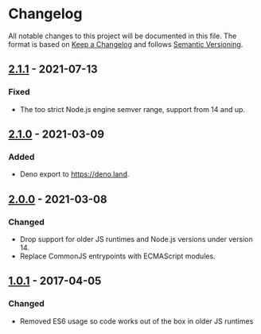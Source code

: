 # Changelog
All notable changes to this project will be documented in this file.
The format is based on [Keep a Changelog](http://keepachangelog.com/en/1.0.0/) and follows [Semantic Versioning](http://semver.org/spec/v2.0.0.html).

## [2.1.1] - 2021-07-13
### Fixed
- The too strict Node.js engine semver range, support from 14 and up.

## [2.1.0] - 2021-03-09
### Added
- Deno export to https://deno.land.

## [2.0.0] - 2021-03-08
### Changed
- Drop support for older JS runtimes and Node.js versions under version 14.
- Replace CommonJS entrypoints with ECMAScript modules.

## [1.0.1] - 2017-04-05
### Changed
- Removed ES6 usage so code works out of the box in older JS runtimes

[2.1.1]: https://github.com/Siilwyn/promise-all-props/compare/v2.1.0...v2.1.1
[2.1.0]: https://github.com/Siilwyn/promise-all-props/compare/v2.0.0...v2.1.0
[2.0.0]: https://github.com/Siilwyn/promise-all-props/compare/v1.0.1...v2.0.0
[1.0.1]: https://github.com/Siilwyn/promise-all-props/compare/241fedc...v1.0.1
